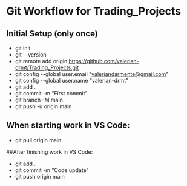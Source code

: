 # Git Workflow for Trading_Projects

## Initial Setup (only once)

- git init
- git --version
- git remote add origin https://github.com/valerian-drmt/Trading_Projects.git
- git config --global user.email "valeriandarmente@gmail.com"
- git config --global user.name "valerian-drmt"
- git add .
- git commit -m "First commit"
- git branch -M main
- git push -u origin main


## When starting work in VS Code:

- git pull origin main

##After finishing work in VS Code:

- git add .
- git commit -m "Code update"
- git push origin main
